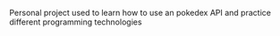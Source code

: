 Personal project used to learn how to use an pokedex API and practice different programming technologies
